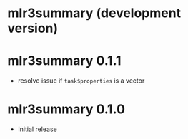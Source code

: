 # mlr3summary (development version)

# mlr3summary 0.1.1

- resolve issue if `task$properties` is a vector

# mlr3summary 0.1.0

* Initial release
